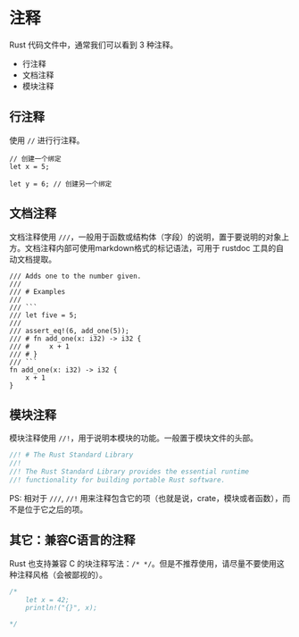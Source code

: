 # 注释

Rust 代码文件中，通常我们可以看到 3 种注释。

- 行注释
- 文档注释
- 模块注释

## 行注释

使用 `//` 进行行注释。

```
// 创建一个绑定
let x = 5;

let y = 6; // 创建另一个绑定
```

## 文档注释

文档注释使用 ```///```，一般用于函数或结构体（字段）的说明，置于要说明的对象上方。文档注释内部可使用markdown格式的标记语法，可用于 rustdoc 工具的自动文档提取。

    /// Adds one to the number given.
    ///
    /// # Examples
    ///
    /// ```
    /// let five = 5;
    ///
    /// assert_eq!(6, add_one(5));
    /// # fn add_one(x: i32) -> i32 {
    /// #     x + 1
    /// # }
    /// ```
    fn add_one(x: i32) -> i32 {
        x + 1
    }


## 模块注释

模块注释使用 ```//!```，用于说明本模块的功能。一般置于模块文件的头部。

```rust
//! # The Rust Standard Library
//!
//! The Rust Standard Library provides the essential runtime
//! functionality for building portable Rust software.
```

PS: 相对于 `///`, `//!` 用来注释包含它的项（也就是说，crate，模块或者函数），而不是位于它之后的项。


## 其它：兼容C语言的注释

Rust 也支持兼容 C 的块注释写法：`/* */`。但是不推荐使用，请尽量不要使用这种注释风格（会被鄙视的）。

```rust
/*
    let x = 42;
    println!("{}", x);

*/
```
